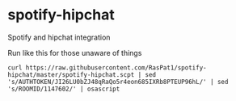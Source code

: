 spotify-hipchat
===============

Spotify and hipchat integration

Run like this for those unaware of things

`
curl https://raw.githubusercontent.com/RasPat1/spotify-hipchat/master/spotify-hipchat.scpt | sed 's/AUTHTOKEN/JI26LU0bZJ48qRaQo5r4eon685IXRb8PTEUP96hL/' | sed 's/ROOMID/1147602/' | osascript
`
